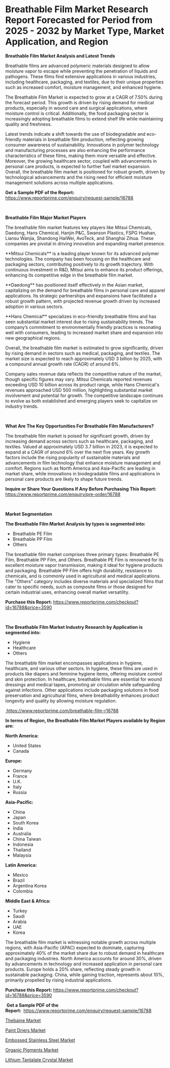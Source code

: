 <p><h1>Breathable Film Market Research Report Forecasted for Period from 2025 -  2032 by Market Type, Market Application, and Region</h1></p><p><strong>Breathable Film Market Analysis and Latest Trends</strong></p>
<p><p>Breathable films are advanced polymeric materials designed to allow moisture vapor to escape while preventing the penetration of liquids and pathogens. These films find extensive applications in various industries, including healthcare, packaging, and textiles, due to their unique properties such as increased comfort, moisture management, and enhanced hygiene.</p><p>The Breathable Film Market is expected to grow at a CAGR of 7.50% during the forecast period. This growth is driven by rising demand for medical products, especially in wound care and surgical applications, where moisture control is critical. Additionally, the food packaging sector is increasingly adopting breathable films to extend shelf life while maintaining quality and freshness. </p><p>Latest trends indicate a shift towards the use of biodegradable and eco-friendly materials in breathable film production, reflecting growing consumer awareness of sustainability. Innovations in polymer technology and manufacturing processes are also enhancing the performance characteristics of these films, making them more versatile and effective. Moreover, the growing healthcare sector, coupled with advancements in personal care products, is expected to further fuel market expansion. Overall, the breathable film market is positioned for robust growth, driven by technological advancements and the rising need for efficient moisture management solutions across multiple applications.</p></p>
<p><strong>Get a Sample PDF of the Report:&nbsp;</strong> <a href="https://www.reportprime.com/enquiry/request-sample/16788?utm_campaign=99&utm_medium=2&utm_source=Github&utm_content=ia&utm_term=18032025&utm_id=breathable-film">https://www.reportprime.com/enquiry/request-sample/16788</a></p>
<p>&nbsp;</p>
<p><strong>Breathable Film Major Market Players</strong></p>
<p><p>The breathable film market features key players like Mitsui Chemicals, Daedong, Hans Chemical, Hanjin P&C, Swanson Plastics, FSPG Huahan, Liansu Wanjia, Shandong HaiWei, AvoTeck, and Shanghai Zihua. These companies are pivotal in driving innovation and expanding market presence.</p><p>**Mitsui Chemicals** is a leading player known for its advanced polymer technologies. The company has been focusing on the healthcare and packaging sectors, contributing positively to its growth trajectory. With continuous investment in R&D, Mitsui aims to enhance its product offerings, enhancing its competitive edge in the breathable film market.</p><p>**Daedong** has positioned itself effectively in the Asian market, capitalizing on the demand for breathable films in personal care and apparel applications. Its strategic partnerships and expansions have facilitated a robust growth pattern, with projected revenue growth driven by increased adoption in various sectors.</p><p>**Hans Chemical** specializes in eco-friendly breathable films and has seen substantial market interest due to rising sustainability trends. The company’s commitment to environmentally friendly practices is resonating well with consumers, leading to increased market share and expansion into new geographical regions.</p><p>Overall, the breathable film market is estimated to grow significantly, driven by rising demand in sectors such as medical, packaging, and textiles. The market size is expected to reach approximately USD 3 billion by 2025, with a compound annual growth rate (CAGR) of around 6%. </p><p>Company sales revenue data reflects the competitive nature of the market, though specific figures may vary. Mitsui Chemicals reported revenues exceeding USD 10 billion across its product range, while Hans Chemical's revenues approached USD 500 million, highlighting substantial market involvement and potential for growth. The competitive landscape continues to evolve as both established and emerging players seek to capitalize on industry trends.</p></p>
<p>&nbsp;</p>
<p><strong>What Are The Key Opportunities For Breathable Film Manufacturers?</strong></p>
<p><p>The breathable film market is poised for significant growth, driven by increasing demand across sectors such as healthcare, packaging, and textiles. Valued at approximately USD 3.7 billion in 2023, it is expected to expand at a CAGR of around 6% over the next five years. Key growth factors include the rising popularity of sustainable materials and advancements in film technology that enhance moisture management and comfort. Regions such as North America and Asia-Pacific are leading in market share, while innovations in biodegradable films and applications in personal care products are likely to shape future trends.</p></p>
<p><strong>Inquire or Share Your Questions If Any Before Purchasing This Report:</strong> <a href="https://www.reportprime.com/enquiry/pre-order/16788?utm_campaign=99&utm_medium=2&utm_source=Github&utm_content=ia&utm_term=18032025&utm_id=breathable-film">https://www.reportprime.com/enquiry/pre-order/16788</a></p>
<p>&nbsp;</p>
<p><strong>Market Segmentation</strong></p>
<p><strong>The Breathable Film Market Analysis by types is segmented into:</strong></p>
<p><ul><li>Breathable PE Film</li><li>Breathable PP Film</li><li>Others</li></ul></p>
<p><p>The breathable film market comprises three primary types: Breathable PE Film, Breathable PP Film, and Others. Breathable PE Film is renowned for its excellent moisture vapor transmission, making it ideal for hygiene products and packaging. Breathable PP Film offers high durability, resistance to chemicals, and is commonly used in agricultural and medical applications. The "Others" category includes diverse materials and specialized films that cater to specific needs, such as composite films or those designed for certain industrial uses, enhancing overall market versatility.</p></p>
<p><strong>Purchase this Report:&nbsp;</strong><a href="https://www.reportprime.com/checkout?id=16788&price=3590&utm_campaign=99&utm_medium=2&utm_source=Github&utm_content=ia&utm_term=18032025&utm_id=breathable-film">https://www.reportprime.com/checkout?id=16788&price=3590</a></p>
<p>&nbsp;</p>
<p><strong>The Breathable Film Market Industry Research by Application is segmented into:</strong></p>
<p><ul><li>Hygiene</li><li>Healthcare</li><li>Others</li></ul></p>
<p><p>The breathable film market encompasses applications in hygiene, healthcare, and various other sectors. In hygiene, these films are used in products like diapers and feminine hygiene items, offering moisture control and skin protection. In healthcare, breathable films are essential for wound dressings and medical tapes, promoting air circulation while safeguarding against infections. Other applications include packaging solutions in food preservation and agricultural films, where breathability enhances product longevity and quality by allowing moisture regulation.</p></p>
<p><a href="https://www.reportprime.com/breathable-film-r16788?utm_campaign=99&utm_medium=2&utm_source=Github&utm_content=ia&utm_term=18032025&utm_id=breathable-film">&nbsp;https://www.reportprime.com/breathable-film-r16788</a></p>
<p><strong>In terms of Region, the Breathable Film Market Players available by Region are:</strong></p>
<p>
    <p> <strong> North America: </strong>
        <ul>
            <li>United States</li>
            <li>Canada</li>
        </ul>
        </p> 
    <p> <strong> Europe: </strong>
        <ul>
            <li>Germany</li>
            <li>France</li>
            <li>U.K.</li>
            <li>Italy</li>
            <li>Russia</li>
        </ul>
        </p> 
    <p> <strong> Asia-Pacific: </strong>
        <ul>
            <li>China</li>
            <li>Japan</li>
            <li>South Korea</li>
            <li>India</li>
            <li>Australia</li>
            <li>China Taiwan</li>
            <li>Indonesia</li>
            <li>Thailand</li>
            <li>Malaysia</li>
        </ul>
        </p> 
    <p> <strong> Latin America: </strong>
        <ul>
            <li>Mexico</li>
            <li>Brazil</li>
            <li>Argentina Korea</li>
            <li>Colombia</li>
        </ul>
        </p> 
    <p> <strong> Middle East & Africa: </strong>
        <ul>
            <li>Turkey</li>
            <li>Saudi</li>
            <li>Arabia</li>
            <li>UAE</li>
            <li>Korea</li>
        </ul>
    </p>
    </p>
<p><p>The breathable film market is witnessing notable growth across multiple regions, with Asia-Pacific (APAC) expected to dominate, capturing approximately 40% of the market share due to robust demand in healthcare and packaging industries. North America accounts for around 30%, driven by advancements in technology and increased application in personal care products. Europe holds a 20% share, reflecting steady growth in sustainable packaging. China, while gaining traction, represents about 10%, primarily propelled by rising industrial applications.</p></p>
<p><strong>Purchase this Report: </strong><a href="https://www.reportprime.com/checkout?id=16788&price=3590&utm_campaign=99&utm_medium=2&utm_source=Github&utm_content=ia&utm_term=18032025&utm_id=breathable-film">https://www.reportprime.com/checkout?id=16788&price=3590</a></p>
<p>&nbsp;<strong>Get a Sample PDF of the Report:&nbsp;&nbsp;</strong><a href="https://www.reportprime.com/enquiry/request-sample/16788?utm_campaign=99&utm_medium=2&utm_source=Github&utm_content=ia&utm_term=18032025&utm_id=breathable-film">https://www.reportprime.com/enquiry/request-sample/16788</a></p>
<p><strong></strong></p>
<p><p><a href="https://github.com/akitamegge65/Market-Research-Report-List-1/blob/main/thebaine-market.md?utm_campaign=99&utm_medium=2&utm_source=Github&utm_content=ia&utm_term=18032025&utm_id=breathable-film">Thebaine Market</a></p><p><a href="https://github.com/benasjuettk3/Market-Research-Report-List-1/blob/main/paint-driers-market.md?utm_campaign=99&utm_medium=2&utm_source=Github&utm_content=ia&utm_term=18032025&utm_id=breathable-film">Paint Driers Market</a></p><p><a href="https://github.com/gauldvikerm6/Market-Research-Report-List-1/blob/main/embossed-stainless-steel-market.md?utm_campaign=99&utm_medium=2&utm_source=Github&utm_content=ia&utm_term=18032025&utm_id=breathable-film">Embossed Stainless Steel Market</a></p><p><a href="https://github.com/ardgenoud/Market-Research-Report-List-1/blob/main/organic-pigments-market.md?utm_campaign=99&utm_medium=2&utm_source=Github&utm_content=ia&utm_term=18032025&utm_id=breathable-film">Organic Pigments Market</a></p><p><a href="https://github.com/cingozascard/Market-Research-Report-List-1/blob/main/lithium-tantalate-crystal-market.md?utm_campaign=99&utm_medium=2&utm_source=Github&utm_content=ia&utm_term=18032025&utm_id=breathable-film">Lithium Tantalate Crystal Market</a></p></p>